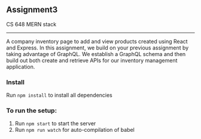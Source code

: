 ## Assignment3
CS 648 MERN stack

***

A company inventory page to add and view products created using React and Express. In this assignment, we build on your previous assignment by taking advantage of GraphQL. We establish a GraphQL schema and then build out both create and retrieve APIs for our inventory management application.

### Install

Run `npm install` to install all dependencies

### To run the setup:

1. Run `npm start` to start the server
2. Run `npm run watch` for auto-compilation of babel